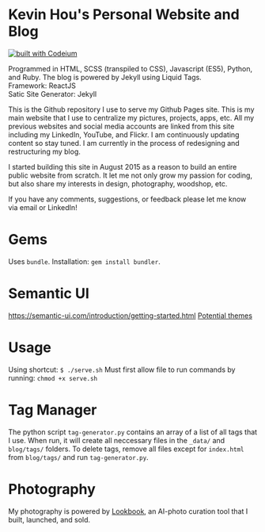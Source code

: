 # Kevin Hou's Personal Website and Blog

[![built with Codeium](https://codeium.com/badges/main)](https://codeium.com?repo_name=khou22%2Fkhou22.github.io)

Programmed in HTML, SCSS (transpiled to CSS), Javascript (ES5), Python, and Ruby. The blog is powered by Jekyll using Liquid Tags.  
Framework: ReactJS  
Satic Site Generator: Jekyll  

This is the Github repository I use to serve my Github Pages site. This is my main website that I use to centralize my pictures, projects, apps, etc. All my previous websites and social media accounts are linked from this site including my LinkedIn, YouTube, and Flickr. I am continuously updating content so stay tuned. I am currently in the process of redesigning and restructuring my blog.  

I started building this site in August 2015 as a reason to build an entire public website from scratch. It let me not only grow my passion for coding, but also share my interests in design, photography, woodshop, etc.

If you have any comments, suggestions, or feedback please let me know via email or LinkedIn!

# Gems
Uses `bundle`. Installation: `gem install bundler`.

# Semantic UI
https://semantic-ui.com/introduction/getting-started.html
[Potential themes](https://semantic-ui-forest.com/themes/semantic-ui/v2/flat)

# Usage
Using shortcut:
`$ ./serve.sh`
Must first allow file to run commands by running: `chmod +x serve.sh`

# Tag Manager
The python script `tag-generator.py` contains an array of a list of all tags that I use. When run, it will create all neccessary files in the `_data/` and `blog/tags/` folders. To delete tags, remove all files except for `index.html` from `blog/tags/` and run `tag-generator.py`.

# Photography
My photography is powered by [Lookbook](https://getlookbook.com/), an AI-photo curation tool that I built, launched, and sold.
